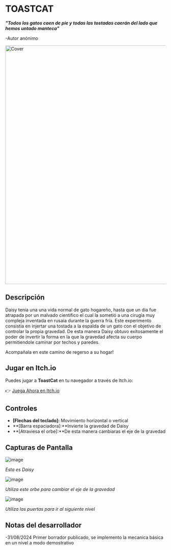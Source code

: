 # TOASTCAT
***"Todos los gatos caen de pie y todas las tostadas caerán del lado que hemos untado manteca"***

-Autor anónimo

<img src="https://github.com/user-attachments/assets/6cf3bfc7-5348-46c7-8302-df0de8e08831" alt="Cover" width="750">

## Descripción

Daisy tenia una una vida normal de gato hogareño, hasta que un dia fue atrapada por un malvado cientifico el cual la sometió a una cirugía muy compleja inventada en rusaia durante la guerra fría. Este experimento consistia en injertar una tostada a la espalda de un gato con el objetivo de controlar la propia gravedad. De esta manera Daisy obtuvo exitosamente el poder de invertir la forma en la que la gravedad afecta su cuerpo permitiendole caminar por techos y paredes.

Acompañala en este camino de regerso a su hogar!

## Jugar en Itch.io

Puedes jugar a **ToastCat** en tu navegador a través de Itch.io:

👉 [Juega Ahora en Itch.io](https://nemagar.itch.io/toastcat?secret=EEnX5NrWmMhiC9RtsSNoE8Z1tIk)

## Controles

- **[Flechas del teclado]:** Movimiento horizontal o vertical
- **[Barra espaciadora]:**Invierte la gravedad de Daisy
- **[Atraviesa el orbe]:**De esta manera cambiaras el eje de la gravedad

## Capturas de Pantalla

![image](https://github.com/user-attachments/assets/bb023406-80b8-472c-886a-f07a05f7fc17)

*Esta es Daisy*

![image](https://github.com/user-attachments/assets/ad2450a0-4565-4032-b8ca-ea8f332f1378)

*Utiliza este orbe para cambiar el eje de la gravedad*

![image](https://github.com/user-attachments/assets/14e9398f-6878-4a1b-8613-df46e25df476)

*Utiliza las puertas para ir al siguiente nivel*

## Notas del desarrollador
-31/08/2024 Primer borrador publicado, se implemento la mecanica básica en un nivel a modo demostrativo


